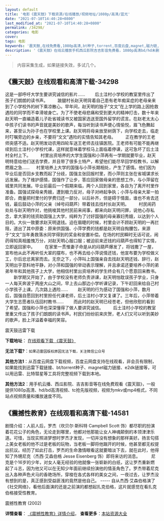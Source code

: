```yaml
---
layout: default
title: '电影《震天鼓》下载资源/在线播放/视频地址/1080p/高清/蓝光'
date: "2021-07-10T14:40:28+0800"
last_modified_at: "2021-07-10T14:40:28+0800"
permalink: /34298/
categories: 电影
cover:
tags: 电影
keywords: '震天鼓,在线免费看,1080p高清,bt种子,torrent,百度云盘,magnet,磁力链,迅雷下载资源'
description: '《震天鼓》在线云播放手机西瓜影院吉吉影音免费看，1080p高清bd/hd未删减完整版和tc抢先枪版，mkv/mp4格式，附带bt/torrent种子、magnet/磁力链、百度云盘、网盘资源迅雷下载链接'
---
```


>内容采集生成，如果链接失效，多试几个。


## 《震天鼓》在线观看和高清下载-34298

这是一部呼吁大学生要讲究诚信的影片…… 　　后土洼村小学校的教室里传出了孩子们朗朗的读书声。 　　跛腿村长赵天明背着自己患有老年痴呆症的老母亲来到了小学校外的树下乘凉散心。早年间，赵天明的独子&ldquo;文文”在上学的路上因抢救遇险的同学而不幸滑坡身亡。为了不使老母悲痛和受到更大的精神打击，数十年来赵天明一直编造着儿子赴省城读书又被国家选送至国外留学的谎言。在赵老太太心中孩子们读书的声音就是美妙的歌声，每当听到读书声便心情愉悦，眉飞色舞起来，甚至认为孙子也在学校里上课。赵天明将母亲放至树荫下，向学校走去，临走时叮嘱旁边的乡亲，不要将&ldquo;文文”遇险的实情告知其老母。 　　正在教学的王老师突感不适。赵天明发动农用四轮车送王老师去往镇医院。王老师有可能不能再继续到后土洼村小学校代课，这样就意味着学校马上面临着停课，这可急坏了后土洼村全村上下。 　　村里出资培养的大学生国强和小萍再有一学期就要毕业，赵天明特意给他们送去学费，并且带了很多土特产，希望他们能尽早回学校教书，以解燃眉之急&hellip;… 　  村里培养上大学的国强与小萍长期相处，产生了感情。他们因为毕业后是否回乡支教而起了分歧，国强主张回报村里，而小萍则主张在省城谋求长远发展。为了维护感情，国强作了让步，答应回家做母亲的思想工作，与小萍留在城里共同发展。毕业前最后一个假期来临，两个人回到家里，各自为了离开村里作准备。国强试探母亲秀娥，遭到极力反对，母子对峙起争执；小萍与母亲大翠一拍即合，商量把村里付的学费归还一部分，以后补齐，但是碍于情面，谁也不肯去还钱，最后鼓动小萍的父亲（绰号闷葫芦）带着钱去找村长赵天明。 　　村民闹药处处与赵天明作对，他挑唆其他村民前来闹事，都来向赵天明问罪，说他心存私念，拿大家的钱资助国强上大学，纯粹为了讨好国强的母亲寡妇秀娥，以达到个人目的。大伙一致要求赵天明退钱。迫在眉睫的时候，村里会计不顾赵天明的一再拦阻，道出了其中原委：原来供国强、小萍学费的钱都是赵天明自掏腰包，来源于“文文”当年勇救落水同学得到的奖金和安置补偿。在场的村民瞬时无话可说，闹药得知真相羞愧万分，对赵天明心服口服；被迫前来还钱的闷葫芦也得知了实情，立即返回家中。 　　在家里一贯惟妻子命是从的闷葫芦爆发了，将钱撒了一屋，宣布他从此不再听任大翠的摆布，也不再去给小萍说情还钱，他宣布要为学校做义工，尔后忿忿离家而去。无奈之下，小萍叫上国强亲自去找赵天明还钱、辞行，赵天明出乎意料地平静，对小萍和国强的举动表示理解，并且承诺还要培养小萍的弟弟年年和其他孩子上大学，他相信村里出资培养的学生终会有几个愿意回来教书。 　　新学期又开始了，由于学校没有老师负责讲课，赵天明怕耽误孩子学业，只身一人每天奔波于两座大山之间，早上去山那边小学听课记录，下午赶回来给自己村小学孩子上课。几次路上遇险&hellip;… 　　赵天明的行为感动了国强和小萍，数月后，国强自愿回到村里担任代课老师，后土洼村小学又复课了。三年后，小萍带着大学生志愿者队伍回村教书&hellip;… 　　而此时的赵天明已经苍老，但他欣慰的看到了希望。国强和小萍也深深懂得了做人要讲究诚信。 　　后土洼村小学校的教室里重又传出了孩子们朗朗的读书声。村民们纷纷前来庆贺，老人们又可以听到美妙的歌声，脸上洋溢着幸福的笑容。


震天鼓迅雷下载

**下载地址**： [在线观看下载 《震天鼓》](https://www.993dy.com//vod-detail-id-14643.html) 


**无法下载?**：`如果迅雷因版权原因无法下载，关注微信公众号 `

**其他方法1**：从百度云网盘下载视频，百度云网盘支持在线观看，非会员有限制，如果能找到迅雷下载链接、bt/torrent种子、magnet磁力链接、e2dk链接等，可以用迅雷、比特彗星等工具将完整视频下载到本地。

**其他方法2**：用手机云播、西瓜影院、吉吉影音等在线免费观看《震天鼓》，一般提供1080p高清、hd/bd高清视频、tc抢先版视频，视频为mkv或mp4格式，不同站点视频质量和播放速度不同。


## 《震撼性教育》在线观看和高清下载-14581

剧情介绍：人前人后，罗杰（坎贝尔·斯科特 Campbell Scott 饰）都尽职的扮演着花花公子的角色，无论走到哪里，他都对他那能让女人神魂颠倒的本领津津乐道。可惜，当现实照进梦想时罗杰才发现，一切并没有想象的那样美好。扬言勾搭上美女老板的他不过是老板的玩物，当老板一脚将他踹开的时候，他甚至都无权提出抗议。经历了如此打击，罗杰的生命激情眼看这就要暗淡下去，就在此时，他得知了外甥尼克（杰西·艾森伯格 Jesse Eisenberg 饰）即将来访的消息。  　　尼克是个16岁的少年，对女人毫无经验的他就像一张崭新的白纸，这让罗杰重新燃起了斗志，因为他又可以在无知少年面前继续扮演他的情圣角色了。罗杰带着尼克出入各种声色犬马的香艳场所，穿梭在各式各样的美女之间，一夜过去，让罗杰没有想到的是，真正感到受益匪浅的竟然是他自己。 ----- 自从杰西·艾森伯格演了《社交网络》，看他后面演的还是之前演的都想起扎克伯格，这片就感觉在看扎克伯格接受性教育。


震撼性教育 (2002)

**详情查看**： [《震撼性教育》详情介绍](/movie/14581/)， **查看更多**：[本站资源大全](/movie/t/all/)

